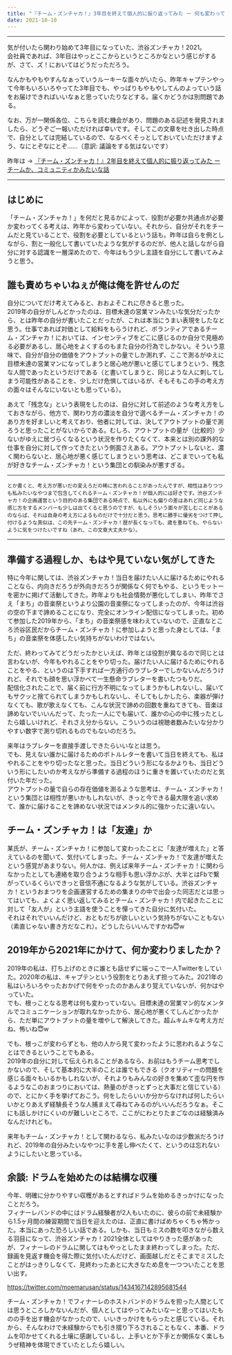 ```yaml
---
title: "『チーム・ズンチャカ！』3年目を終えて個人的に振り返ってみた ー 何も変わってないけど、何か変わった"
date: 2021-10-10
---
```


---

気が付いたら関わり始めて3年目になっていた、渋谷ズンチャカ！2021。  
会社員であれば、3年目はやっとここからというところかなという感じがするが、さて、ズ！においてはどうだっただろう。 

なんかもやもやすんなぁっていうルーキーな面々がいたら、昨年キャプテンやって今年もいろいろやってた3年目でも、やっぱりもやもやしてんのよっていう話をお届けできればいいなぁと思っていたりなどする。届くかどうかは別問題である。  

なお、万が一関係各位、こちらを読む機会があり、問題のある記述を発見されましたら、どうぞご一報いただければ幸いです。そしてこの文章を吐き出した時点で、自分としては完結しているので、なるべくそっとしておいていただけますよう、なにとぞなにとぞ……（意訳: 議論をする気はないです）  

昨年は → [『チーム・ズンチャカ！』2年目を終えて個人的に振り返ってみた ー チームか、コミュニティかみたいな話](https://kuromimi.moemarusan.com/shibuya-zunchaka2020/)  

---

## はじめに
「チーム・ズンチャカ！」を何だと見るかによって、役割が必要か共通点が必要か変わってくる考えは、昨年から変わっていない。それから、自分がそれをチームだと見ていることで、役割を必要としているという話も。昨年は自らを例としながら、割と一般化して書いていたような気がするのだが、他人と話しながら自分に対する認識を一層深めたので、今年はもう少し主語を自分にして書いてみようと思う。  

## 誰も責めちゃいねぇが俺は俺を許せんのだ
自分についてだけ考えてみると、おおよそこれに尽きると思った。  
2019年の自分がしんどかったのは、目標未達の営業マンみたいな気分だったから、とは昨年の自分が書いたことだったが、これは本当にうまい表現をしたなと思う。仕事であれば対価として給料をもらうけれど、ボランティアであるチーム・ズンチャカ！においては、インセンティブをどこに感じるのか自分で見極める必要があるし、居心地をよくするのもまた自分の行為でしかない。そういう意味で、自分が自分の価値をアウトプットの量でしか測れず、ここで測るがゆえに目標未達の営業マンになってしまうと居心地が悪いと感じてしまうという、残念な人間であったというだけである（と書いてしまうと、同じような人に刺してしまう可能性があることを、少しだけ危惧してはいるが、そもそもこの手の考え方の面々はそんなにいないとも思っている）。

あえて「残念な」という表現をしたのは、自分に対して前述のような考え方をしておきながら、他方で、関わり方の濃淡を自分で選べるチーム・ズンチャカ！のあり方を好ましいと考えており、他者に対しては、決してアウトプットの量で測ろうと思ったことがないからである。むしろ、アウトプットの量が（比較的）少ないがゆえに居づらくなるという状況を作りたくなくて、本来とは別の課外的な仕事を自分に対して作ってきたという側面さえある。アウトプットしないと、濃く関わらないと、居心地が悪く感じてしまうという思考は、どこまでいっても私が好きなチーム・ズンチャカ！という集団との馴染みが悪すぎる。  

---
<small>とか書くと、考え方が悪いだの変えろだの稀に言われることがあったんですが、相性はありつつも私みたいなやつまで包含してくれるチーム・ズンチャカ！が個人的には好きです。渋谷ズンチャカ！の企画運営という目的のある集団である時点で、私以外にも偏りの差はあれど同じような感じ方をするメンバーも少しは出てくると思うのですが、もしそういう面々が苦しむことがあるのならば、それは自身の考え方によるものだけで十分だと思う。思考に勝手に優劣をつけて押し付けるような真似は、この先チーム・ズンチャカ！歴が長くなっても、歳を重ねても、やらないように気をつけたいですね（あれ、この文章大丈夫かな）。</small>

---

## 準備する過程しか、もはや見ていない気がしてきた
特に今年に関しては、渋谷ズンチャカ！当日を届けたい人に届けるためにやれることなら、内向きだろうが外向きだろうが関係なく何でもやる、というモットーを密かに掲げて活動してきた。昨年よりも社会情勢が悪化してしまい、昨年でさえ「まち」の音楽祭というより公園の音楽祭になってしまったのが、今年は渋谷の空の下まで諦めることになり、完全にオンライン配信になってしまった。初めて参加した2019年から、「まち」の音楽祭感を味わえていないので、正直なところ渋谷区民だからチーム・ズンチャカ！に参加しようと思った身としては、「まち」の音楽祭を体感したい気持ちがないわけではない。  

ただ、終わってみてどうだったかといえば、昨年とは役割が異なるので同じとは言わないが、今年もやれることをやり切った。届けたい人に届けるためにやれることをやる、というのは下手すれば一方通行のラブレターでしかないんだろうけれど、それでも顔を思い浮かべて一生懸命ラブレターを書いたつもりだ。  
配信化されたことで、届く前に行方不明になってしまうかもしれないし、届いてもサクッと捨てられてしまうかもしれないし、そしてもしかしたら、楽器が弾けなくても、歌が歌えなくても、こんな状況で諦めの回数を重ねてきても、音楽は諦めないでいいんだって、たった一人にでも届いて、誰かの心の中に残ったとしたら嬉しいけれど、それさえ分からない。こういうのは視聴者数みたいな分かりやすい数字で測り切れるものでもないのだろう。  

来年はラブレターを直接手渡しできたらいいなとは思う。  
でも、見えない誰かに届けるためのボトルレターを書いて当日を終えても、私はやれることをやり切ったなと思った。当日どういう形になるかよりも、当日どういう形にしたいのか考えながら準備する過程のほうに重きを置いていたのだと気付いた年だった。  
アウトプットの量で自らの存在価値を測るような思考は、チーム・ズンチャカ！という集団とは相性が悪いかもしれないが、きっと今できる最大限を追い求めて、誰かに届けることを諦めない状況ではメンタル的に強かったに違いない。  

## チーム・ズンチャカ！は「友達」か
某氏が、チーム・ズンチャカ！に参加して変わったことに「友達が増えた」と答えているのを聞いて、気付いてしまった。チーム・ズンチャカ！で友達が増えたという感覚があまりない。何人かは、例えば来年チーム・ズンチャカ！に関わらなかったとしても連絡を取り合うような相手も思い浮かぶが、大半とはFbで繋がっているくらいできっと音信不通になるような気がしている。渋谷ズンチャカ！というおまつりを企画運営するための集まりの中で出会った同志だとは思ってはいても、よくよく思い返してみるとチーム・ズンチャカ！内で起きたことに対して「友人が」という主語を使うことを憚ってきた自分に気付いた。  
それはそれでいいんだけど、おともだちが欲しいという気持ちがないこともない（素直じゃない書き方だなこれ）。どうしたらいいんですかね😇w  

## 2019年から2021年にかけて、何か変わりましたか？
2019年の私は、打ち上げのときに誰とも話せずに端っこで一人Twitterをしていた。2020年の私は、キャプテンという役割をとりあえず担ってみた。2021年の私はいろいろやったおかげで何をやったのかあんまり覚えていないが、何かはやっていた。  
でも、根っことなる思考は何も変わっていない。目標未達の営業マン的なメンタルでコミュニケーションが取れなかったから、居心地が悪くてしんどかったから、ただ単にアウトプットの量を増やして解決してきた。超ムキムキな考え方だね、怖いね😇w   

でも、根っこが変わらずとも、他の人から見て変わったように思われるようなことはできるということでもある。  
2019年の自分に対して伝えられることがあるなら、お前はもうチーム思考でしかないので、そして基本的に大半のことは誰でもできる（クオリティーの問題を感じる面々もいるかもしれないが、それよりもみんなの好きを集めて歪な円を作るようなこのおまつりにおいては、熱量のがきっとずっと大事だと信じている）ので、とにかく手を挙げておこう。何をしたらいいか分からなければ何したらいいかとりあえず経験長そうな人捕まえて尋ねてみるのがいいんだろうなぁ。そこにも話しかけにくいのが難しいところで、ここがにわとりたまごなのは経験済みなんだけれども。  

来年もチーム・ズンチャカ！として関わるなら、私みたいなのは少数派だろうけれど、2019年の自分みたいなやつに手を差し伸べたくて、というのは忘れないようにしたいと思っている。  

## 余談: ドラムを始めたのは結構な収穫
今年、明確に分かりやすい収穫があるとすればドラムを始めるきっかけになったことだろう。  
フィナーレバンドの中にはドラム経験者が2人もいたのに、彼らの前で未経験から1.5ヶ月間の練習期間で当日を迎えたのは、正直に書けばめちゃくちゃ怖かった。本当にあった恐ろしい話である。しかも、当日もミスの数を叩きながら数える羽目になって、渋谷ズンチャカ！2021全体としてはやりきった感があったが、フィナーレのドラムに関してはもやっとしたまま終わってしまった。ただ、録画を見返す機会を得た際に気付いたんだけど、画面越しだとそこまでミスしたことがはっきりしなくて、見終わったあとに大きなため息を一つついたことを思い出す。  

https://twitter.com/moemarusan/status/1434167142895681544

チーム・ズンチャカ！でフィナーレのホストバンドのドラムを担った人間としては思うところしかないんだが、個人としてはやってみたいなーと思ってはいたものの手を出す機会がなかったので、いいきっかけをもらったと感じている。それから、そんなわけで未経験からでも引き摺り下ろされることもなく、本番、ドラムを叩かせてくれる土壌に感謝しているし、上手いとか下手とか関係なく楽しもうぜ精神を体現できていたとしたら嬉しい。  